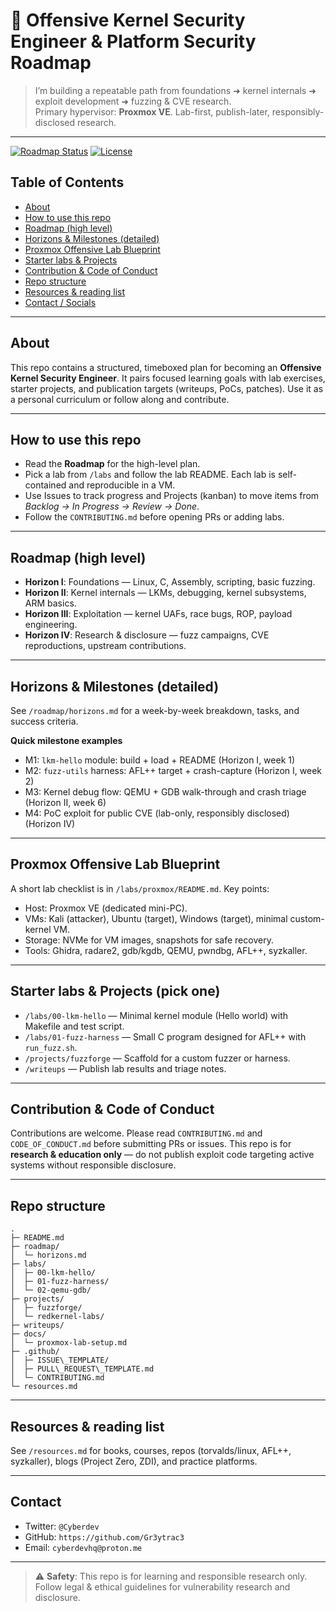 # 👾 Offensive Kernel Security Engineer & Platform Security Roadmap
> I’m building a repeatable path from foundations ➜ kernel internals ➜ exploit development ➜ fuzzing & CVE research.  
> Primary hypervisor: **Proxmox VE**. Lab-first, publish-later, responsibly-disclosed research.

---

[![Roadmap Status](https://img.shields.io/badge/roadmap-in%20progress-ff0040)]()
[![License](https://img.shields.io/badge/license-MIT-9D00FF)](https://github.com/Gr3ytrac3/Kernel-Security-Engineer-Roadmap--Offensive-Security-Focus-/blob/4d20590fe3f37dc12680b6bcc9a54e89b97eaabe/LICENSE)

## Table of Contents
- [About](#about)
- [How to use this repo](#how-to-use-this-repo)
- [Roadmap (high level)](#roadmap-high-level)
- [Horizons & Milestones (detailed)](#horizons--milestones-detailed)
- [Proxmox Offensive Lab Blueprint](#proxmox-offensive-lab-blueprint)
- [Starter labs & Projects](#starter-labs--projects)
- [Contribution & Code of Conduct](#contribution--code-of-conduct)
- [Repo structure](#repo-structure)
- [Resources & reading list](#resources--reading-list)
- [Contact / Socials](#contact--socials)

---

## About
This repo contains a structured, timeboxed plan for becoming an **Offensive Kernel Security Engineer**. It pairs focused learning goals with lab exercises, starter projects, and publication targets (writeups, PoCs, patches). Use it as a personal curriculum or follow along and contribute.

---

## How to use this repo
- Read the **Roadmap** for the high-level plan.  
- Pick a lab from `/labs` and follow the lab README. Each lab is self-contained and reproducible in a VM.  
- Use Issues to track progress and Projects (kanban) to move items from *Backlog → In Progress → Review → Done*.  
- Follow the `CONTRIBUTING.md` before opening PRs or adding labs.

---

## Roadmap (high level)
- **Horizon I**: Foundations — Linux, C, Assembly, scripting, basic fuzzing.  
- **Horizon II**: Kernel internals — LKMs, debugging, kernel subsystems, ARM basics.  
- **Horizon III**: Exploitation — kernel UAFs, race bugs, ROP, payload engineering.  
- **Horizon IV**: Research & disclosure — fuzz campaigns, CVE reproductions, upstream contributions.

---

## Horizons & Milestones (detailed)
See `/roadmap/horizons.md` for a week-by-week breakdown, tasks, and success criteria.

**Quick milestone examples**
- M1: `lkm-hello` module: build + load + README (Horizon I, week 1)  
- M2: `fuzz-utils` harness: AFL++ target + crash-capture (Horizon I, week 2)  
- M3: Kernel debug flow: QEMU + GDB walk-through and crash triage (Horizon II, week 6)  
- M4: PoC exploit for public CVE (lab-only, responsibly disclosed) (Horizon IV)

---

## Proxmox Offensive Lab Blueprint
A short lab checklist is in `/labs/proxmox/README.md`. Key points:
- Host: Proxmox VE (dedicated mini-PC).  
- VMs: Kali (attacker), Ubuntu (target), Windows (target), minimal custom-kernel VM.  
- Storage: NVMe for VM images, snapshots for safe recovery.  
- Tools: Ghidra, radare2, gdb/kgdb, QEMU, pwndbg, AFL++, syzkaller.

---

## Starter labs & Projects (pick one)
- `/labs/00-lkm-hello` — Minimal kernel module (Hello world) with Makefile and test script.  
- `/labs/01-fuzz-harness` — Small C program designed for AFL++ with `run_fuzz.sh`.  
- `/projects/fuzzforge` — Scaffold for a custom fuzzer or harness.  
- `/writeups` — Publish lab results and triage notes.

---

## Contribution & Code of Conduct
Contributions are welcome. Please read `CONTRIBUTING.md` and `CODE_OF_CONDUCT.md` before submitting PRs or issues. This repo is for **research & education only** — do not publish exploit code targeting active systems without responsible disclosure.

---

## Repo structure
```
.
├─ README.md
├─ roadmap/
│  └─ horizons.md
├─ labs/
│  ├─ 00-lkm-hello/
│  ├─ 01-fuzz-harness/
│  └─ 02-qemu-gdb/
├─ projects/
│  ├─ fuzzforge/
│  └─ redkernel-labs/
├─ writeups/
├─ docs/
│  └─ proxmox-lab-setup.md
├─ .github/
│  ├─ ISSUE\_TEMPLATE/
│  ├─ PULL\_REQUEST\_TEMPLATE.md
│  └─ CONTRIBUTING.md
└─ resources.md

```

---

## Resources & reading list
See `/resources.md` for books, courses, repos (torvalds/linux, AFL++, syzkaller), blogs (Project Zero, ZDI), and practice platforms.

---

## Contact
- Twitter: `@Cyberdev`  
- GitHub: `https://github.com/Gr3ytrac3`  
- Email: `cyberdevhq@proton.me`

---

> ⚠️ **Safety**: This repo is for learning and responsible research only. Follow legal & ethical guidelines for vulnerability research and disclosure.
```
